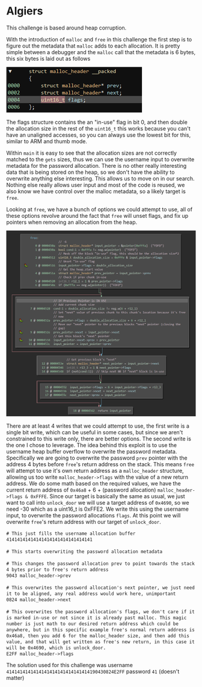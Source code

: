 # Algiers

This challenge is based around heap corruption.

With the introduction of `malloc` and `free` in this challenge the first step is to figure out the metadata that `malloc` adds to each allocation. It is pretty simple between a debugger and the `malloc` call that the metadata is 6 bytes, this six bytes is laid out as follows

![](images/malloc_metadata.PNG)

The flags structure contains the an "in-use" flag in bit 0, and then double the allocation size in the rest of the `uint16_t` this works because you can't have an unaligned accesses, so you can always use the lowest bit for this, similar to ARM and thumb mode.

Within `main` it is easy to see that the allocation sizes are not correctly matched to the `gets` sizes, thus we can use the username input to overwrite metadata for the password allocation. There is no other really interesting data that is being stored on the heap, so we don't have the ability to overwrite anything else interesting. This allows us to move on in our search. Nothing else really allows user input and most of the code is reused, we also know we have control over the malloc metadata, so a likely target is `free`.

Looking at `free`, we have a bunch of options we could attempt to use, all of these options revolve around the fact that `free` will unset flags, and fix up pointers when removing an allocation from the heap.

![](images/free.PNG)

There are at least 4 writes that we could attempt to use, the first write is a single bit write, which can be useful in some cases, but since we aren't constrained to this write only, there are better options. The second write is the one I chose to leverage. The idea behind this exploit is to use the username heap buffer overflow to overwrite the password metadata. Specifically we are going to overwrite the password `prev` pointer with the address 4 bytes before `free`'s return address on the stack. This means `free` will attempt to use it's own return address as a `malloc_header` structure, allowing us too write `malloc_header->flags` with the value of a new return address. We do some math based on the required values, we have the current return address of `0x46a8` + 6 + (password allocation) `malloc_header->flags & 0xFFFE`. Since our target is basically the same as usual, we just want to call into `unlock_door` we will use a target address of `0x4690`, so we need -30 which as a uint16_t is 0xFFE2. We write this using the username input, to overwrite the password allocations `flags`. At this point we will overwrite `free`'s return address with our target of `unlock_door`.

```
# This just fills the username allocation buffer
41414141414141414141414141414141

# This starts overwriting the password allocation metadata

# This changes the password allocation prev to point towards the stack 4 bytes prior to free's return address
9043 malloc_header->prev

# This overwrites the password allocation's next pointer, we just need it to be aligned, any real address would work here, unimportant
0824 malloc_header->next

# This overwrites the password allocation's flags, we don't care if it is marked in-use or not since it is already past malloc. This magic number is just math to our desired return address which could be anywhere, but in this specific example free's normal return address is 0x46a8, then you add 6 for the malloc_header size, and then add this value, and that will get written as free's new return, in this case it will be 0x4690, which is unlock_door.
E2FF malloc_header->flags
```

The solution used for this challenge was username `4141414141414141414141414141414190430824E2FF` password `41` (doesn't matter)